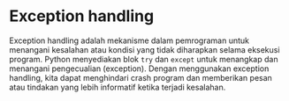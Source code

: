 # Exception handling

Exception handling adalah mekanisme dalam pemrograman untuk menangani kesalahan atau kondisi yang tidak diharapkan selama eksekusi program. Python menyediakan blok `try` dan `except` untuk menangkap dan menangani pengecualian (exception). Dengan menggunakan exception handling, kita dapat menghindari crash program dan memberikan pesan atau tindakan yang lebih informatif ketika terjadi kesalahan.
